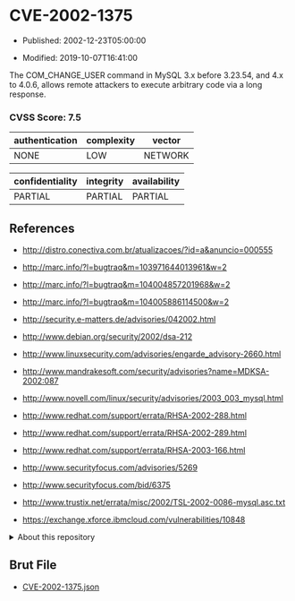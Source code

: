 # CVE-2002-1375

- Published: 2002-12-23T05:00:00

- Modified: 2019-10-07T16:41:00

The COM_CHANGE_USER command in MySQL 3.x before 3.23.54, and 4.x to 4.0.6, allows remote attackers to execute arbitrary code via a long response.

### CVSS Score: **7.5**

| authentication | complexity | vector |
| --- | --- | --- |
| NONE | LOW | NETWORK |

| confidentiality | integrity | availability |
| --- | --- | --- |
| PARTIAL | PARTIAL | PARTIAL |

## References

* http://distro.conectiva.com.br/atualizacoes/?id=a&anuncio=000555

* http://marc.info/?l=bugtraq&m=103971644013961&w=2

* http://marc.info/?l=bugtraq&m=104004857201968&w=2

* http://marc.info/?l=bugtraq&m=104005886114500&w=2

* http://security.e-matters.de/advisories/042002.html

* http://www.debian.org/security/2002/dsa-212

* http://www.linuxsecurity.com/advisories/engarde_advisory-2660.html

* http://www.mandrakesoft.com/security/advisories?name=MDKSA-2002:087

* http://www.novell.com/linux/security/advisories/2003_003_mysql.html

* http://www.redhat.com/support/errata/RHSA-2002-288.html

* http://www.redhat.com/support/errata/RHSA-2002-289.html

* http://www.redhat.com/support/errata/RHSA-2003-166.html

* http://www.securityfocus.com/advisories/5269

* http://www.securityfocus.com/bid/6375

* http://www.trustix.net/errata/misc/2002/TSL-2002-0086-mysql.asc.txt

* https://exchange.xforce.ibmcloud.com/vulnerabilities/10848

<details>
<summary>About this repository</summary> 

  This repository is part of the project [Live Hack CVE](https://github.com/Live-Hack-CVE). Main website can be found [www.live-hack.org](https://www.live-hack.org) 
  
  Made by [Sn0wAlice](https://github.com/Sn0wAlice) for the people that care about security and need to have a feed of the latest CVEs. Hope you enjoy it, don't forget to star the repo and follow me on [Twitter](https://twitter.com/Sn0wAlice) and [Github](https://github.com/Sn0wAlice). And that is my [personnal website](https://www.alice-snow.me/)

  - [Home Page](https://github.com/Live-Hack-CVE)
  - [Framework](https://github.com/Live-Hack-CVE/cve-framework)
  - [CVE database](https://github.com/Live-Hack-CVE/full_database)
  - [Changelog](https://github.com/Live-Hack-CVE/Changelog)
</details>

## Brut File

* [CVE-2002-1375.json](https://raw.githubusercontent.com/Live-Hack-CVE/full_database/main/cves/2002/CVE-2002-1375.json)

